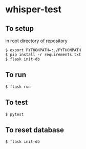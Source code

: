 # whisper-test


## To setup

in root directory of repository

```
$ export PYTHONPATH=:./PYTHONPATH
$ pip install -r requirements.txt
$ flask init-db
```
## To run

```
$ flask run
```

## To test

```
$ pytest
```

## To reset database

```
$ flask init-db
```